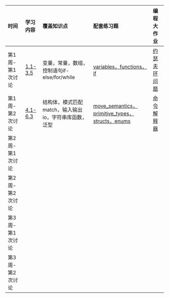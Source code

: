 | 时间  | 学习内容  | 覆盖知识点  |  配套练习题 | 编程大作业   |
| :------------ | :------------ | :------------ | :------------ | :------------ |
| 第1周-第1次讨论  | [1.1-3.5](https://kaisery.github.io/trpl-zh-cn/ch01-01-installation.html)  |  变量，常量，数组，控制语句if-else/for/while   | [ variables，functions，if](https://github.com/rust-lang/rustlings/tree/main/exercises)  |  [约瑟夫环问题](https://github.com/limingth/NCCL/blob/master/Unit-1/Lesson-10.md)  |
| 第1周-第2次讨论 | [4.1-6.3](https://kaisery.github.io/trpl-zh-cn/ch04-01-what-is-ownership.html)   | 结构体，模式匹配match，输入输出io，字符串库函数，泛型  |  [move_semantics，primitive_types，structs，enums](https://github.com/rust-lang/rustlings/tree/main/exercises)   |   [命令解释器](https://github.com/limingth/NCCL/blob/master/Unit-1/Lesson-19.md)   |
| 第2周-第1次讨论 |   |   |   |   |
| 第2周-第2次讨论  |   |   |   |   |
| 第3周-第1次讨论  |   |   |   |   |
| 第3周-第2次讨论 |   |   |   |   |
